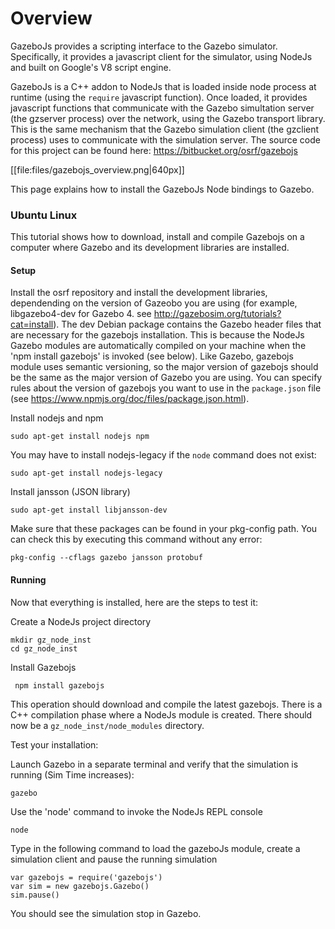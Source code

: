 # Overview

GazeboJs provides a scripting interface to the Gazebo simulator. Specifically, it provides a javascript client for the simulator, using NodeJs and built on Google's V8 script engine.

GazeboJs is a C++ addon to NodeJs that is loaded inside node process at runtime (using the `require` javascript function). Once loaded, it provides javascript functions that communicate with the Gazebo simultation server (the gzserver process) over the network, using the Gazebo transport library.
This is the same mechanism that the Gazebo simulation client (the gzclient process) uses to communicate with the simulation server.
The source code for this project can be found here: <https://bitbucket.org/osrf/gazebojs>

[[file:files/gazebojs_overview.png|640px]]

This page explains how to install the GazeboJs Node bindings to Gazebo.




### Ubuntu Linux

This tutorial shows how to download, install and compile Gazebojs on a computer where Gazebo and its  development libraries are installed.

#### Setup

Install the osrf repository and install the development libraries, dependending on the version of Gazeobo you are using (for example, libgazebo4-dev for Gazebo 4. see http://gazebosim.org/tutorials?cat=install). The dev Debian package contains the Gazebo header files that are necessary for the gazebojs installation. This is because the NodeJs Gazebo modules are automatically compiled on your machine when the 'npm install gazebojs' is invoked (see below).
Like Gazebo, gazebojs module uses semantic versioning, so the major version of gazebojs should be the same as the major version of Gazebo you are using. You can specify rules about the version of gazebojs you want to use in the `package.json` file (see https://www.npmjs.org/doc/files/package.json.html).

Install nodejs and npm 

    sudo apt-get install nodejs npm

You may have to install nodejs-legacy if the `node` command does not exist:

    sudo apt-get install nodejs-legacy

Install jansson (JSON library)

    sudo apt-get install libjansson-dev

Make sure that these packages can be found in your pkg-config path. You can check this by executing this command without any error:

    pkg-config --cflags gazebo jansson protobuf


#### Running

Now that everything is installed, here are the steps to test it:


Create a NodeJs project directory
 
    mkdir gz_node_inst
    cd gz_node_inst


Install Gazebojs

     npm install gazebojs

This operation should download and compile the latest gazebojs. There is a C++ compilation phase where a NodeJs module is created. There should now be a `gz_node_inst/node_modules` directory.



Test your installation:

Launch Gazebo in a separate terminal and verify that the simulation is running (Sim Time increases):

    gazebo


Use the 'node' command to invoke the NodeJs REPL console

    node

Type in the following command to load the gazeboJs module, create a simulation client and pause the running simulation

    var gazebojs = require('gazebojs')
    var sim = new gazebojs.Gazebo()
    sim.pause()

You should see the simulation stop in Gazebo.

